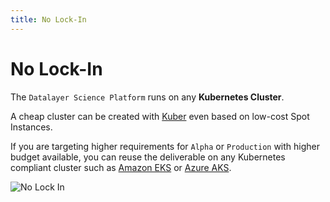 ```yaml
---
title: No Lock-In
---
```


# No Lock-In

The `Datalayer Science Platform` runs on any **Kubernetes Cluster**.

A cheap cluster can be created with [Kuber](/about/inside/kuber.md) even based on low-cost Spot Instances.

If you are targeting higher requirements for `Alpha` or `Production` with higher budget available, you can reuse the deliverable on any Kubernetes compliant cluster such as [Amazon EKS](https://aws.amazon.com/eks) or [Azure AKS](https://azure.microsoft.com/en-us/services/container-service).

![No Lock In](/_images/why/no-lock-in.svg "No Lock In")
